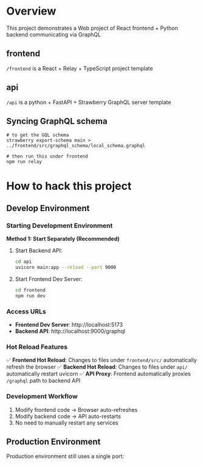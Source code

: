 # Overview

This project demonstrates a Web project of React frontend + Python backend communicating via GraphQL

## frontend

`/frontend` is a React + Relay + TypeScript project template

## api

`/api` is a python + FastAPI + Strawberry GraphQL server template


## Syncing GraphQL schema

```
# to get the GQL schema
strawberry export-schema main > ../frontend/src/graphql_schema/local_schema.graphql

# then run this under frontend
npm run relay
```

# How to hack this project

## Develop Environment

### Starting Development Environment

**Method 1: Start Separately (Recommended)**

1. Start Backend API:
   ```bash
   cd api
   uvicorn main:app --reload --port 9000
   ```

2. Start Frontend Dev Server:
   ```bash
   cd frontend
   npm run dev
   ```
### Access URLs

- **Frontend Dev Server**: http://localhost:5173
- **Backend API**: http://localhost:9000/graphql

### Hot Reload Features

✅ **Frontend Hot Reload**: Changes to files under `frontend/src/` automatically refresh the browser
✅ **Backend Hot Reload**: Changes to files under `api/` automatically restart uvicorn
✅ **API Proxy**: Frontend automatically proxies `/graphql` path to backend API

### Development Workflow

1. Modify frontend code → Browser auto-refreshes
2. Modify backend code → API auto-restarts
3. No need to manually restart any services

## Production Environment

Production environment still uses a single port:

